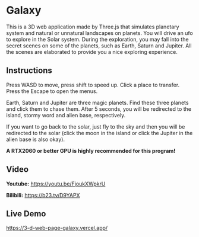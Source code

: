 # Galaxy

This is a 3D web application made by Three.js that simulates planetary system and natural or unnatural landscapes on planets. You will drive an ufo to explore in the Solar system. During the exploration, you may fall into the secret scenes on some of the planets, such as Earth, Saturn and Jupiter. All the scenes are elaborated to provide you a nice exploring experience.

## Instructions

Press WASD to move, press shift to speed up. Click a place to transfer. Press the Escape to open the menus.

Earth, Saturn and Jupiter are three magic planets. Find these three planets and click them to chase them. After 5 seconds, you will be redirected to the island, stormy word and alien base, respectively.

If you want to go back to the solar, just fly to the sky and then you will be redirected to the solar (click the moon in the island or click the Jupiter in the alien base is also okay).

**A RTX2060 or better GPU is highly recommended for this program!**

Video
-------

**Youtube:** https://youtu.be/FjoukXWpkrU

**Bilibili:** https://b23.tv/D9YAPX

## Live Demo

https://3-d-web-page-galaxy.vercel.app/
